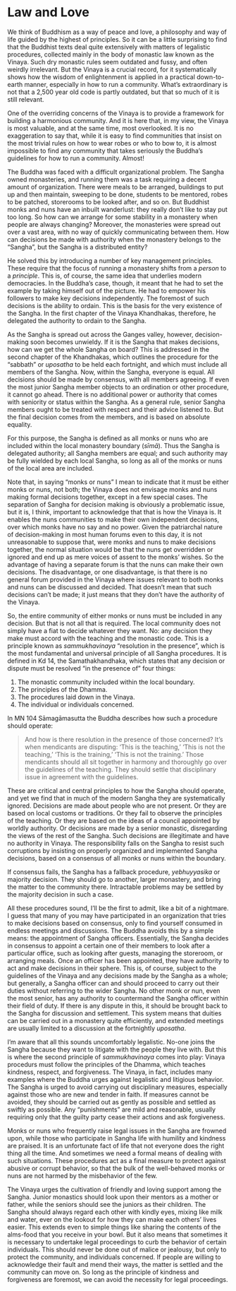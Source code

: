 # Law and Love

We think of Buddhism as a way of peace and love, a philosophy and way of life guided by the highest of principles. So it can be a little surprising to find that the Buddhist texts deal quite extensively with matters of legalistic procedures, collected mainly in the body of monastic law known as the Vinaya. Such dry monastic rules seem outdated and fussy, and often weirdly irrelevant. But the Vinaya is a crucial record, for it systematically shows how the wisdom of enlightenment is applied in a practical down-to-earth manner, especially in how to run a community. What’s extraordinary is not that a 2,500 year old code is partly outdated, but that so much of it is still relevant.

One of the overriding concerns of the Vinaya is to provide a framework for building a harmonious community. And it is here that, in my view, the Vinaya is most valuable, and at the same time, most overlooked. It is no exaggeration to say that, while it is easy to find communities that insist on the most trivial rules on how to wear robes or who to bow to, it is almost impossible to find any community that takes seriously the Buddha’s guidelines for how to run a community. Almost!

The Buddha was faced with a difficult organizational problem. The Sangha owned monasteries, and running them was a task requiring a decent amount of organization. There were meals to be arranged, buildings to put up and then maintain, sweeping to be done, students to be mentored, robes to be patched, storerooms to be looked after, and so on. But Buddhist monks and nuns have an inbuilt wanderlust: they really don’t like to stay put too long. So how can we arrange for some stability in a monastery when people are always changing? Moreover, the monasteries were spread out over a vast area, with no way of quickly communicating between them. How can decisions be made with authority when the monastery belongs to the “Sangha”, but the Sangha is a distributed entity?

He solved this by introducing a number of key management principles. These require that the focus of running a monastery shifts from a *person* to a *principle*. This is, of course, the same idea that underlies modern democracies. In the Buddha’s case, though, it meant that he had to set the example by taking himself out of the picture. He had to empower his followers to make key decisions independently. The foremost of such decisions is the ability to ordain. This is the basis for the very existence of the Sangha. In the first chapter of the Vinaya Khandhakas, therefore, he delegated the authority to ordain to the Sangha.

As the Sangha is spread out across the Ganges valley, however, decision-making soon becomes unwieldy. If it is the Sangha that makes decisions, how can we get the whole Sangha on board? This is addressed in the second chapter of the Khandhakas, which outlines the procedure for the “sabbath” or *uposatha* to be held each fortnight, and which must include all members of the Sangha. Now, within the Sangha, everyone is equal. All decisions should be made by consensus, with all members agreeing. If even the most junior Sangha member objects to an ordination or other procedure, it cannot go ahead. There is no additional power or authority that comes with seniority or status within the Sangha. As a general rule, senior Sangha members ought to be treated with respect and their advice listened to. But the final decision comes from the members, and is based on absolute equality.

For this purpose, the Sangha is defined as all monks or nuns who are included within the local monastery boundary (*sīmā*). Thus the Sangha is delegated authority; all Sangha members are equal; and such authority may be fully wielded by each local Sangha, so long as all of the monks or nuns of the local area are included.

Note that, in saying “monks or nuns” I mean to indicate that it must be either monks or nuns, not both; the Vinaya does not envisage monks and nuns making formal decisions together, except in a few special cases. The separation of Sangha for decision making is obviously a problematic issue, but it is, I think, important to acknowledge that that is how the Vinaya is. It enables the nuns communities to make their own independent decisions, over which monks have no say and no power. Given the patriarchal nature of decision-making in most human forums even to this day, it is not unreasonable to suppose that, were monks and nuns to make decisions together, the normal situation would be that the nuns get overridden or ignored and end up as mere voices of assent to the monks’ wishes. So the advantage of having a separate forum is that the nuns can make their own decisions. The disadvantage, or one disadvantage, is that there is no general forum provided in the Vinaya where issues relevant to both monks and nuns can be discussed and decided. That doesn’t mean that such decisions can’t be made; it just means that they don’t have the authority of the Vinaya.

So, the entire community of either monks or nuns must be included in any decision. But that is not all that is required. The local community does not simply have a fiat to decide whatever they want. No: any decision they make must accord with the teaching and the monastic code. This is a principle known as *sammukhavinaya* “resolution in the presence”, which is the most fundamental and universal principle of all Sangha procedures. It is defined in Kd 14, the Samathakhandhaka, which states that any decision or dispute must be resolved “in the presence of” four things:

1. The monastic community included within the local boundary.
2. The principles of the Dhamma.
3. The procedures laid down in the Vinaya.
4. The individual or individuals concerned.

In MN 104 Sāmagāmasutta the Buddha describes how such a procedure should operate:

> And how is there resolution in the presence of those concerned? It’s when mendicants are disputing: ‘This is the teaching,’ ‘This is not the teaching,’ ‘This is the training,’ ‘This is not the training.’ Those mendicants should all sit together in harmony and thoroughly go over the guidelines of the teaching. They should settle that disciplinary issue in agreement with the guidelines.

These are critical and central principles to how the Sangha should operate, and yet we find that in much of the modern Sangha they are systematically ignored. Decisions are made about people who are not present. Or they are based on local customs or traditions. Or they fail to observe the principles of the teaching. Or they are based on the ideas of a council appointed by worldly authority. Or decisions are made by a senior monastic, disregarding the views of the rest of the Sangha. Such decisions are illegitimate and have no authority in Vinaya. The responsibility falls on the Sangha to resist such corruptions by insisting on properly organized and implemented Sangha decisions, based on a consensus of all monks or nuns within the boundary.

If consensus fails, the Sangha has a fallback procedure, *yebhuyyasika* or majority decision. They should go to another, larger monastery, and bring the matter to the community there. Intractable problems may be settled by the majority decision in such a case.

All these procedures sound, I’ll be the first to admit, like a bit of a nightmare. I guess that many of you may have participated in an organization that tries to make decisions based on consensus, only to find yourself consumed in endless meetings and discussions. The Buddha avoids this by a simple means: the appointment of Sangha officers. Essentially, the Sangha decides in consensus to appoint a certain one of their members to look after a particular office, such as looking after guests, managing the storeroom, or arranging meals. Once an officer has been appointed, they have authority to act and make decisions in their sphere. This is, of course, subject to the guidelines of the Vinaya and any decisions made by the Sangha as a whole; but generally, a Sangha officer can and should proceed to carry out their duties without referring to the wider Sangha. No other monk or nun, even the most senior, has any authority to countermand the Sangha officer within their field of duty. If there is any dispute in this, it should be brought back to the Sangha for discussion and settlement. This system means that duities can be carried out in a monastery quite efficiently, and extended meetings are usually limited to a discussion at the fortnightly *uposatha*.

I’m aware that all this sounds uncomfortably legalistic. No-one joins the Sangha because they want to litigate with the people they live with. But this is where the second principle of *sammukhavinaya* comes into play: Vinaya procedurs must follow the principles of the Dhamma, which teaches kindness, respect, and forgiveness. The Vinaya, in fact, includes many examples where the Buddha urges against legalistic and litigious behavior. The Sangha is urged to avoid carrying out disciplinary measures, especially against those who are new and tender in faith. If measures cannot be avoided, they should be carried out as gently as possible and settled as swiftly as possible. Any “punishments” are mild and reasonable, usually requiring only that the guilty party cease their actions and ask forgiveness.

Monks or nuns who frequently raise legal issues in the Sangha are frowned upon, while those who participate in Sangha life with humility and kindness are praised. It is an unfortunate fact of life that not everyone does the right thing all the time. And sometimes we need a formal means of dealing with such situations. These procedures act as a final measure to protect against abusive or corrupt behavior, so that the bulk of the well-behaved monks or nuns are not harmed by the misbehavior of the few.

The Vinaya urges the cultivation of friendly and loving support among the Sangha. Junior monastics should look upon their mentors as a mother or father, while the seniors should see the juniors as their children. The Sangha should always regard each other with kindly eyes, mixing like milk and water, ever on the lookout for how they can make each others’ lives easier. This extends even to simple things like sharing the contents of the alms-food that you receive in your bowl. But it also means that sometimes it is necessary to undertake legal proceedings to curb the behavior of certain individuals. This should never be done out of malice or jealousy, but only to protect the community, and individuals concerned. If people are willing to acknowledge their fault and mend their ways, the matter is settled and the community can move on. So long as the principle of kindness and forgiveness are foremost, we can avoid the necessity for legal proceedings.
